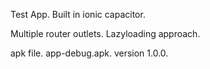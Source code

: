 Test App.
Built in ionic capacitor.

Multiple router outlets.
Lazyloading approach.

apk file.
app-debug.apk.
version 1.0.0.

